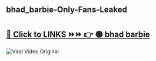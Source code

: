 
 ## bhad_barbie-Only-Fans-Leaked

# <h2><a href="https://clipsfans.com/bhad_barbie&ref=git">🔗 Click to LINKS ⏩⏩ 👉 🟢 bhad barbie </a></h2>

<a href="https://clipsfans.com/bhad_barbie&ref=git" rel="nofollow" data-target="animated-image.originalLink"><img src="https://i.ibb.co.com/xMMVF88/686577567.gif" alt="Viral Video Original" style="max-width: 100%; display: inline-block;" data-target="animated-image.originalImage"></a>

